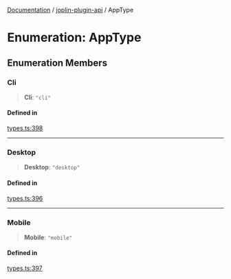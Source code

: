 [Documentation](../../packages.md) / [joplin-plugin-api](../index.md) / AppType

# Enumeration: AppType

## Enumeration Members

### Cli

> **Cli**: `"cli"`

#### Defined in

[types.ts:398](https://github.com/rxliuli/joplin-utils/blob/4824c3237f6c8bc282f001f71c149c89286aefdc/packages/joplin-plugin-api/src/types.ts#L398)

---

### Desktop

> **Desktop**: `"desktop"`

#### Defined in

[types.ts:396](https://github.com/rxliuli/joplin-utils/blob/4824c3237f6c8bc282f001f71c149c89286aefdc/packages/joplin-plugin-api/src/types.ts#L396)

---

### Mobile

> **Mobile**: `"mobile"`

#### Defined in

[types.ts:397](https://github.com/rxliuli/joplin-utils/blob/4824c3237f6c8bc282f001f71c149c89286aefdc/packages/joplin-plugin-api/src/types.ts#L397)
